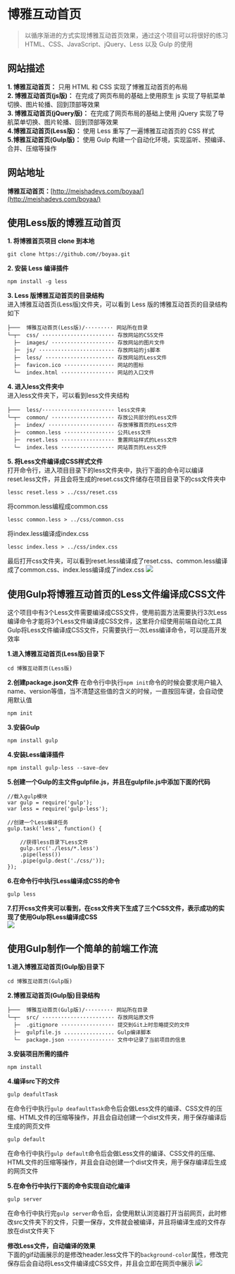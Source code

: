 # 博雅互动首页
> 以循序渐进的方式实现博雅互动首页效果，通过这个项目可以将很好的练习 HTML、CSS、JavaScript、jQuery、Less 以及 Gulp 的使用

## 网站描述
**1. 博雅互动首页：** 只用 HTML 和 CSS 实现了博雅互动首页的布局  
**2. 博雅互动首页(js版)：** 在完成了网页布局的基础上使用原生 js   实现了导航菜单切换、图片轮播、回到顶部等效果  
**3. 博雅互动首页(jQuery版)：** 在完成了网页布局的基础上使用 jQuery 实现了导航菜单切换、图片轮播、回到顶部等效果  
**4.博雅互动首页(Less版)：** 使用 Less 重写了一遍博雅互动首页的 CSS 样式  
**5.博雅互动首页(Gulp版)：** 使用 Gulp 构建一个自动化环境，实现监听、预编译、合并、压缩等操作

## **网站地址**
**博雅互动首页：**[http://meishadevs.com/boyaa/](http://meishadevs.com/boyaa/)

## 使用Less版的博雅互动首页

**1. 将博雅首页项目 clone 到本地**  

	git clone https://github.com//boyaa.git

**2. 安装 Less 编译插件**  

	npm install -g less

**3. Less 版博雅互动首页的目录结构**  
进入博雅互动首页(Less版)文件夹，可以看到 Less 版的博雅互动首页的目录结构如下

	├───  博雅互动首页(Less版)/········· 网站所在目录
	└─┬─  css/ ······················· 存放网站的CSS文件
	  ├─  images/ ···················· 存放网站的图片文件
	  ├─  js/ ························ 存放网站的js脚本
	  ├─  less/ ······················ 存放网站的Less文件
	  ├─  favicon.ico ················ 网站的图标
	  └─  index.html ················· 网站的入口文件

**4. 进入less文件夹中**  
进入less文件夹下，可以看到less文件夹结构

    ├───  less/······················· less文件夹
	└─┬─  common/ ···················· 存放公共部分的Less文件
	  ├─  index/ ····················· 存放博雅首页的Less文件
	  ├─  common.less ················ 公共Less文件
	  ├─  reset.less ················· 重置网站样式的Less文件
	  └─  index.less ················· 网站首页的Less文件

**5. 将Less文件编译成CSS样式文件**  
打开命令行，进入项目目录下的less文件夹中，执行下面的命令可以编译reset.less文件，并且会将生成的reset.css文件储存在项目目录下的css文件夹中  

	lessc reset.less > ../css/reset.css

将common.less编程成common.css  

	lessc common.less > ../css/common.css

将index.less编译成index.css  

	lessc index.less > ../css/index.css

最后打开css文件夹，可以看到reset.less编译成了reset.css、common.less编译成了common.css、index.less编译成了index.css 
![](http://meishadevs.com/boyaa/images/20170416223447496.png)

## 使用Gulp将博雅互动首页的Less文件编译成CSS文件
这个项目中有3个Less文件需要编译成CSS文件，使用前面方法需要执行3次Less编译命令才能将3个Less文件编译成CSS文件，这里将介绍使用前端自动化工具Gulp将Less文件编译成CSS文件，只需要执行一次Less编译命令，可以提高开发效率  

**1.进入博雅互动首页(Less版)目录下**  

	cd 博雅互动首页(Less版)

**2.创建package.json文件**
在命令行中执行`npm init`命令的时候会要求用户输入name、version等值，当不清楚这些值的含义的时候，一直按回车键，会自动使用默认值

	npm init

**3.安装Gulp**  

	npm install gulp

**4.安装Less编译插件**  

	npm install gulp-less --save-dev

**5.创建一个Gulp的主文件gulpfile.js，并且在gulpfile.js中添加下面的代码**

	//载入gulp模块
	var gulp = require('gulp');
	var less = require('gulp-less');
	
	//创建一个Less编译任务
	gulp.task('less', function() {
	
		//获得less目录下Less文件
		gulp.src('./less/*.less')
		.pipe(less())
		.pipe(gulp.dest('./css/'));
	});

**6.在命令行中执行Less编译成CSS的命令**  

	gulp less

**7.打开css文件夹可以看到，在css文件夹下生成了三个CSS文件，表示成功的实现了使用Gulp将Less编译成CSS**  
![](http://meishadevs.com/boyaa/images/20170416223447496.png)

## 使用Gulp制作一个简单的前端工作流

**1.进入博雅互动首页(Gulp版)目录下**

	cd 博雅互动首页(Gulp版)

**2.博雅互动首页(Gulp版)目录结构**

	├───  博雅互动首页(Gulp版)/········· 网站所在目录
	└─┬─  src/ ······················· 存放网站原文件
	  ├─  .gitignore ················· 提交到Git上时忽略提交的文件
	  ├─  gulpfile.js ................ Gulp编译脚本
	  └─  package.json ··············· 文件中记录了当前项目的信息

**3.安装项目所需的插件**

	npm install

**4.编译src下的文件**

	gulp deafultTask

在命令行中执行`gulp deafaultTask`命令后会做Less文件的编译、CSS文件的压缩、HTML文件的压缩等操作，并且会自动创建一个dist文件夹，用于保存编译后生成的网页文件

	gulp default
	
在命令行中执行`gulp default`命令后会做Less文件的编译、CSS文件的压缩、HTML文件的压缩等操作，并且会自动创建一个dist文件夹，用于保存编译后生成的网页文件

**5.在命令行中执行下面的命令实现自动化编译**

	gulp server

在命令行中执行完`gulp server`命令后，会使用默认浏览器打开当前网页，此时修改src文件夹下的文件，只要一保存，文件就会被编译，并且将编译生成的文件存放在dist文件夹下

**修改Less文件，自动编译的效果**  
下面的gif动画展示的是修改header.less文件下的`background-color`属性，修改完保存后会自动将Less文件编译成CSS文件，并且会立即在网页中展示
![](http://meishadevs.com/boyaa/images/show.gif)
